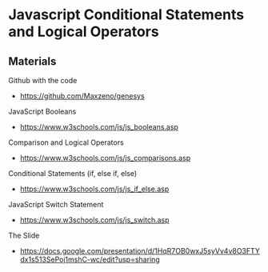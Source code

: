 # Javascript Conditional Statements and Logical Operators

## Materials

Github with the code 
- https://github.com/Maxzeno/genesys

JavaScript Booleans
- https://www.w3schools.com/js/js_booleans.asp

Comparison and Logical Operators
- https://www.w3schools.com/js/js_comparisons.asp

Conditional Statements (if, else if, else)
- https://www.w3schools.com/js/js_if_else.asp

JavaScript Switch Statement
- https://www.w3schools.com/js/js_switch.asp

The Slide
- https://docs.google.com/presentation/d/1HqR7OB0wxJ5syVv4v8O3FTYdx1s513SePoj1mshC-wc/edit?usp=sharing
